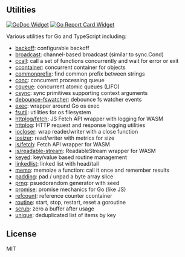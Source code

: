 ## Utilities

[![GoDoc Widget]][GoDoc] [![Go Report Card Widget]][Go Report Card]

[GoDoc]: https://godoc.org/github.com/aperturerobotics/util
[GoDoc Widget]: https://godoc.org/github.com/aperturerobotics/util?status.svg
[Go Report Card Widget]: https://goreportcard.com/badge/github.com/aperturerobotics/util
[Go Report Card]: https://goreportcard.com/report/github.com/aperturerobotics/util

Various utilities for Go and TypeScript including:

 - [backoff]: configurable backoff
 - [broadcast]: channel-based broadcast (similar to sync.Cond)
 - [ccall]: call a set of functions concurrently and wait for error or exit
 - [ccontainer]: concurrent container for objects
 - [commonprefix]: find common prefix between strings
 - [conc]: concurrent processing queue
 - [cqueue]: concurrent atomic queues (LIFO)
 - [csync]: sync primitives supporting context arguments
 - [debounce-fswatcher]: debounce fs watcher events
 - [exec]: wrapper around Go os exec
 - [fsutil]: utilities for os filesystem
 - [httplog/fetch]: JS Fetch API wrapper with logging for WASM
 - [httplog]: HTTP request and response logging utilities
 - [iocloser]: wrap reader/writer with a close function
 - [iosizer]: read/writer with metrics for size
 - [js/fetch]: Fetch API wrapper for WASM
 - [js/readable-stream]: ReadableStream wrapper for WASM
 - [keyed]: key/value based routine management
 - [linkedlist]: linked list with head/tail
 - [memo]: memoize a function: call it once and remember results
 - [padding]: pad / unpad a byte array slice
 - [prng]: psuedorandom generator with seed
 - [promise]: promise mechanics for Go (like JS)
 - [refcount]: reference counter ccontainer
 - [routine]: start, stop, restart, reset a goroutine
 - [scrub]: zero a buffer after usage
 - [unique]: deduplicated list of items by key

[backoff]: ./backoff
[broadcast]: ./broadcast
[ccall]: ./ccall
[ccontainer]: ./ccontainer
[commonprefix]: ./commonprefix
[conc]: ./conc
[cqueue]: ./cqueue
[csync]: ./csync
[debounce-fswatcher]: ./debounce-fswatcher
[exec]: ./exec
[fsutil]: ./fsutil
[httplog/fetch]: ./httplog/fetch
[httplog]: ./httplog
[iocloser]: ./iocloser
[iosizer]: ./iosizer
[js/fetch]: ./js/fetch
[js/readable-stream]: ./js/readable-stream
[keyed]: ./keyed
[linkedlist]: ./linkedlist
[memo]: ./memo
[padding]: ./padding
[prng]: ./prng
[promise]: ./promise
[refcount]: ./refcount
[routine]: ./routine
[scrub]: ./scrub
[unique]: ./unique

## License

MIT
